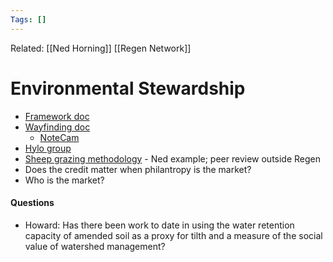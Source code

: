 ```yaml
---
Tags: []
---
```

Related: [[Ned Horning]] [[Regen Network]]
# Environmental Stewardship
- [Framework doc](https://docs.google.com/document/d/1fbraHvOlhtryA6QGWwCGcJUZ3HZdKKzoVaX0FpWo-gA/edit#heading=h.fn7mv3kffeta)
- [Wayfinding doc](https://docs.google.com/document/d/1BqQeQpV1TdG714NIkY_F8I0K7SZgksSXKqX2cIo8cBo/edit)
	- [NoteCam](https://notecam.derekr.com/index-EN.html)
- [Hylo group](https://www.hylo.com/groups/enviro-stewardship-framework/join/z5X2o0hL4X)
- [Sheep grazing methodology](https://docs.google.com/document/d/17HIapXDTOwVFZjJAdRLuRF6zAWSHw1SitErFuy-AQ7I/edit) - Ned example; peer review outside Regen
- Does the credit matter when philantropy is the market?
- Who is the market?

#### Questions
- Howard: Has there been work to date in using the water retention capacity of amended soil as a proxy for tilth and a measure of the social value of watershed management?

